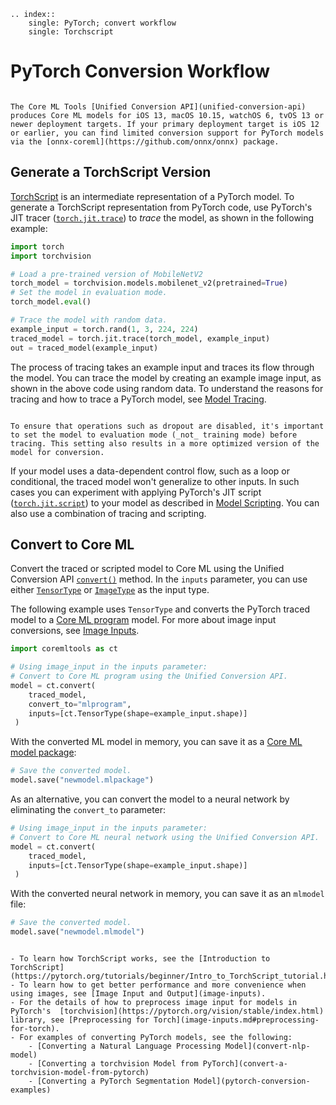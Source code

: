 ```{eval-rst}
.. index:: 
    single: PyTorch; convert workflow
    single: Torchscript
```


# PyTorch Conversion Workflow

```{admonition} Minimum Deployment Target

The Core ML Tools [Unified Conversion API](unified-conversion-api) produces Core ML models for iOS 13, macOS 10.15, watchOS 6, tvOS 13 or newer deployment targets. If your primary deployment target is iOS 12 or earlier, you can find limited conversion support for PyTorch models via the [onnx-coreml](https://github.com/onnx/onnx) package.
```

## Generate a TorchScript Version

[TorchScript](https://pytorch.org/docs/stable/jit.html) is an intermediate representation of a PyTorch model. To generate a TorchScript representation from PyTorch code, use PyTorch's JIT tracer ([`torch.jit.trace`](https://pytorch.org/docs/stable/generated/torch.jit.trace.html)) to _trace_ the model, as shown in the following example:

```python
import torch
import torchvision

# Load a pre-trained version of MobileNetV2
torch_model = torchvision.models.mobilenet_v2(pretrained=True)
# Set the model in evaluation mode.
torch_model.eval()

# Trace the model with random data.
example_input = torch.rand(1, 3, 224, 224) 
traced_model = torch.jit.trace(torch_model, example_input)
out = traced_model(example_input)
```

The process of tracing takes an example input and traces its flow through the model. You can trace the model by creating an example image input, as shown in the above code using random data. To understand the reasons for tracing and how to trace a PyTorch model, see [Model Tracing](model-tracing).

```{admonition} Set the Model to Evaluation Mode

To ensure that operations such as dropout are disabled, it's important to set the model to evaluation mode (_not_ training mode) before tracing. This setting also results in a more optimized version of the model for conversion.
```

If your model uses a data-dependent control flow, such as a loop or conditional, the traced model won't generalize to other inputs. In such cases you can experiment with applying PyTorch's JIT script ([`torch.jit.script`](https://pytorch.org/docs/stable/generated/torch.jit.script.html)) to your model as described in [Model Scripting](model-scripting). You can also use a combination of tracing and scripting.

## Convert to Core ML

Convert the traced or scripted model to Core ML using the Unified Conversion API [`convert()`](https://apple.github.io/coremltools/source/coremltools.converters.convert.html#module-coremltools.converters._converters_entry) method. In the `inputs` parameter, you can use either [`TensorType`](https://apple.github.io/coremltools/source/coremltools.converters.mil.input_types.html#tensortype) or [`ImageType`](https://apple.github.io/coremltools/source/coremltools.converters.mil.input_types.html#coremltools.converters.mil.input_types.ImageType) as the input type.

The following example uses `TensorType` and converts the PyTorch traced model to a [Core ML program](convert-to-ml-program) model. For more about image input conversions, see [Image Inputs](image-inputs).

```python
import coremltools as ct

# Using image_input in the inputs parameter:
# Convert to Core ML program using the Unified Conversion API.
model = ct.convert(
    traced_model,
    convert_to="mlprogram",
    inputs=[ct.TensorType(shape=example_input.shape)]
 )
```

With the converted ML model in memory, you can save it as a [Core ML model package](convert-to-ml-program.md#save-ml-programs-as-model-packages):

```python
# Save the converted model.
model.save("newmodel.mlpackage")
```

As an alternative, you can convert the model to a neural network by eliminating the `convert_to` parameter:

```python
# Using image_input in the inputs parameter:
# Convert to Core ML neural network using the Unified Conversion API.
model = ct.convert(
    traced_model,
    inputs=[ct.TensorType(shape=example_input.shape)]
 )
```

With the converted neural network in memory, you can save it as an `mlmodel` file:

```python
# Save the converted model.
model.save("newmodel.mlmodel")
```

```{admonition} For More Information

- To learn how TorchScript works, see the [Introduction to TorchScript](https://pytorch.org/tutorials/beginner/Intro_to_TorchScript_tutorial.html).
- To learn how to get better performance and more convenience when using images, see [Image Input and Output](image-inputs).
- For the details of how to preprocess image input for models in PyTorch's  [torchvision](https://pytorch.org/vision/stable/index.html) library, see [Preprocessing for Torch](image-inputs.md#preprocessing-for-torch).
- For examples of converting PyTorch models, see the following:
    - [Converting a Natural Language Processing Model](convert-nlp-model)
    - [Converting a torchvision Model from PyTorch](convert-a-torchvision-model-from-pytorch)
    - [Converting a PyTorch Segmentation Model](pytorch-conversion-examples)
```

